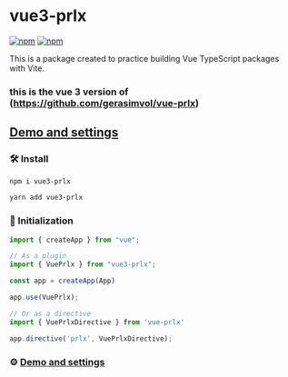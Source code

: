 # vue3-prlx
[![npm](https://img.shields.io/npm/v/vue-prlx.svg)](https://www.npmjs.com/package/vue3-prlx)
[![npm](https://img.shields.io/npm/dt/vue-prlx.svg)](https://www.npmjs.com/package/vue3-prlx)

This is a package created to practice building Vue TypeScript packages with Vite.
### this is the vue 3 version of (https://github.com/gerasimvol/vue-prlx)

## [Demo and settings](http://vue-prlx.surge.sh)

### 🛠 Install

```bash
npm i vue3-prlx
```

```bash
yarn add vue3-prlx
```

### 🔌 Initialization

```javascript
import { createApp } from "vue";

// As a plugin
import { VuePrlx } from "vue3-prlx";

const app = createApp(App)

app.use(VuePrlx);

// Or as a directive
import { VuePrlxDirective } from 'vue-prlx'

app.directive('prlx', VuePrlxDirective);
```


### ⚙️ [Demo and settings](http://vue-prlx.surge.sh)
